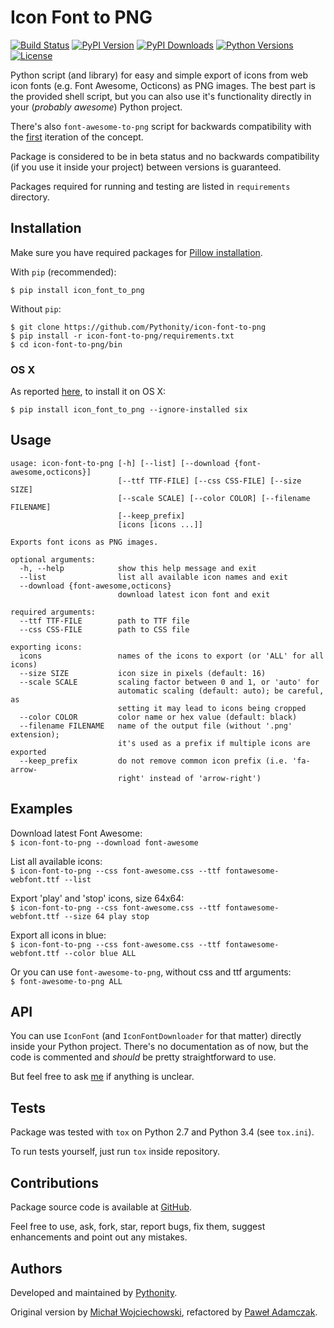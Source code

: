 # Icon Font to PNG
[![Build Status](https://img.shields.io/travis/Pythonity/icon-font-to-png.svg)](https://travis-ci.org/Pythonity/icon-font-to-png)
[![PyPI Version](https://img.shields.io/pypi/v/icon_font_to_png.svg)][Project PyPI]
[![PyPI Downloads](https://img.shields.io/pypi/dm/icon_font_to_png.svg)][Project PyPI]
[![Python Versions](https://img.shields.io/pypi/pyversions/icon_font_to_png.svg)][Project PyPI]
[![License](https://img.shields.io/github/license/Pythonity/icon-font-to-png.svg)](https://github.com/Pythonity/icon-font-to-png/blob/master/LICENSE)

Python script (and library) for easy and simple export of icons from web icon
fonts (e.g. Font Awesome, Octicons) as PNG images. The best part is the
provided shell script, but you can also use it's functionality directly in
your (*probably awesome*) Python project.

There's also `font-awesome-to-png` script for backwards compatibility with the
[first](https://github.com/odyniec/font-awesome-to-png) iteration of the concept.

Package is considered to be in beta status and no backwards compatibility
(if you use it inside your project) between versions is guaranteed.

Packages required for running  and testing are listed in `requirements` directory.

## Installation
Make sure you have required packages for [Pillow installation](https://pillow.readthedocs.org/en/3.1.x/installation.html).

With `pip` (recommended):
```
$ pip install icon_font_to_png
```

Without `pip`:
```
$ git clone https://github.com/Pythonity/icon-font-to-png
$ pip install -r icon-font-to-png/requirements.txt
$ cd icon-font-to-png/bin
```

### OS X
As reported [here](https://github.com/Pythonity/icon-font-to-png/issues/2#issuecomment-197068427), to install it on OS X:
```
$ pip install icon_font_to_png --ignore-installed six
```

## Usage
```
usage: icon-font-to-png [-h] [--list] [--download {font-awesome,octicons}]
                        [--ttf TTF-FILE] [--css CSS-FILE] [--size SIZE]
                        [--scale SCALE] [--color COLOR] [--filename FILENAME]
                        [--keep_prefix]
                        [icons [icons ...]]

Exports font icons as PNG images.

optional arguments:
  -h, --help            show this help message and exit
  --list                list all available icon names and exit
  --download {font-awesome,octicons}
                        download latest icon font and exit

required arguments:
  --ttf TTF-FILE        path to TTF file
  --css CSS-FILE        path to CSS file

exporting icons:
  icons                 names of the icons to export (or 'ALL' for all icons)
  --size SIZE           icon size in pixels (default: 16)
  --scale SCALE         scaling factor between 0 and 1, or 'auto' for
                        automatic scaling (default: auto); be careful, as
                        setting it may lead to icons being cropped
  --color COLOR         color name or hex value (default: black)
  --filename FILENAME   name of the output file (without '.png' extension);
                        it's used as a prefix if multiple icons are exported
  --keep_prefix         do not remove common icon prefix (i.e. 'fa-arrow-
                        right' instead of 'arrow-right')

```

## Examples
Download latest Font Awesome:  
`$ icon-font-to-png --download font-awesome`

List all available icons:  
`$ icon-font-to-png --css font-awesome.css --ttf fontawesome-webfont.ttf --list`

Export 'play' and 'stop' icons, size 64x64:  
`$ icon-font-to-png --css font-awesome.css --ttf fontawesome-webfont.ttf --size 64 play stop`

Export all icons in blue:  
`$ icon-font-to-png --css font-awesome.css --ttf fontawesome-webfont.ttf --color blue ALL`

Or you can use `font-awesome-to-png`, without css and ttf arguments:  
`$ font-awesome-to-png ALL`

## API
You can use `IconFont` (and `IconFontDownloader` for that matter)
directly inside your Python project. There's no documentation as of now,
but the code is commented and *should* be pretty straightforward to use.

But feel free to ask [me](mailto:pawel.adamczak@sidnet.info) if anything is unclear.

## Tests
Package was tested with `tox` on Python 2.7 and Python 3.4 (see `tox.ini`).

To run tests yourself, just run `tox` inside repository.

## Contributions
Package source code is available at [GitHub](https://github.com/Pythonity/icon-font-to-png).

Feel free to use, ask, fork, star, report bugs, fix them, suggest enhancements
and point out any mistakes.

## Authors
Developed and maintained by [Pythonity](http://pythonity.com/).

Original version by [Michał Wojciechowski](https://github.com/odyniec), 
refactored by [Paweł Adamczak](https://github.com/pawelad).


[Project PyPI]: https://pypi.python.org/pypi/icon_font_to_png
